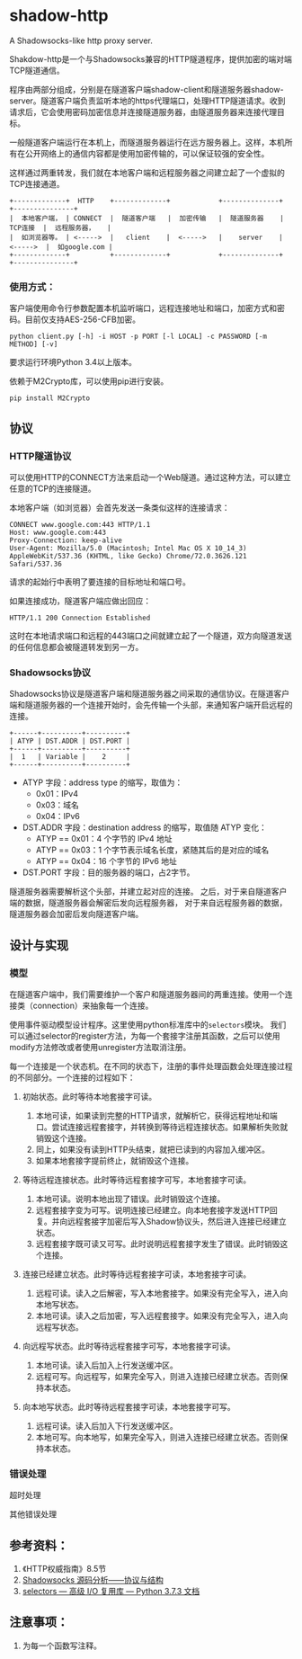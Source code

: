 # shadow-http
A Shadowsocks-like http proxy server.

Shakdow-http是一个与Shadowsocks兼容的HTTP隧道程序，提供加密的端对端TCP隧道通信。

程序由两部分组成，分别是在隧道客户端shadow-client和隧道服务器shadow-server。隧道客户端负责监听本地的https代理端口，处理HTTP隧道请求。收到请求后，它会使用密码加密信息并连接隧道服务器，由隧道服务器来连接代理目标。

一般隧道客户端运行在本机上，而隧道服务器运行在远方服务器上。这样，本机所有在公开网络上的通信内容都是使用加密传输的，可以保证较强的安全性。

这样通过两重转发，我们就在本地客户端和远程服务器之间建立起了一个虚拟的TCP连接通道。

```
+-------------+  HTTP    +-------------+            +--------------+           +---------------+
|  本地客户端， | CONNECT  |  隧道客户端   |  加密传输   |  隧道服务器    |  TCP连接  |  远程服务器，   |
|  如浏览器等。 | <----->  |   client    |  <----->   |    server    |  <----->  |  如google.com |
+-------------+          +-------------+            +--------------+           +---------------+
```


### 使用方式：
客户端使用命令行参数配置本机监听端口，远程连接地址和端口，加密方式和密码。目前仅支持AES-256-CFB加密。
```
python client.py [-h] -i HOST -p PORT [-l LOCAL] -c PASSWORD [-m METHOD] [-v]
```

要求运行环境Python 3.4以上版本。

依赖于M2Crypto库，可以使用pip进行安装。
```
pip install M2Crypto
```

## 协议

### HTTP隧道协议

可以使用HTTP的CONNECT方法来启动一个Web隧道。通过这种方法，可以建立任意的TCP的连接隧道。

本地客户端（如浏览器）会首先发送一条类似这样的连接请求：
```
CONNECT www.google.com:443 HTTP/1.1
Host: www.google.com:443
Proxy-Connection: keep-alive
User-Agent: Mozilla/5.0 (Macintosh; Intel Mac OS X 10_14_3) AppleWebKit/537.36 (KHTML, like Gecko) Chrome/72.0.3626.121 Safari/537.36

```
请求的起始行中表明了要连接的目标地址和端口号。

如果连接成功，隧道客户端应做出回应：
```
HTTP/1.1 200 Connection Established
```

这时在本地请求端口和远程的443端口之间就建立起了一个隧道，双方向隧道发送的任何信息都会被隧道转发到另一方。

### Shadowsocks协议
Shadowsocks协议是隧道客户端和隧道服务器之间采取的通信协议。在隧道客户端和隧道服务器的一个连接开始时，会先传输一个头部，来通知客户端开启远程的连接。

```
+------+----------+----------+
| ATYP | DST.ADDR | DST.PORT |
+------+----------+----------+
|  1   | Variable |    2     |
+------+----------+----------+
```
* ATYP 字段：address type 的缩写，取值为：
    * 0x01：IPv4
    * 0x03：域名
    * 0x04：IPv6
* DST.ADDR 字段：destination address 的缩写，取值随 ATYP 变化：
    * ATYP == 0x01：4 个字节的 IPv4 地址
    * ATYP == 0x03：1 个字节表示域名长度，紧随其后的是对应的域名
    * ATYP == 0x04：16 个字节的 IPv6 地址
* DST.PORT 字段：目的服务器的端口，占2字节。

隧道服务器需要解析这个头部，并建立起对应的连接。
之后，对于来自隧道客户端的数据，隧道服务器会解密后发向远程服务器，
对于来自远程服务器的数据，隧道服务器会加密后发向隧道客户端。

## 设计与实现

### 模型

在隧道客户端中，我们需要维护一个客户和隧道服务器间的两重连接。使用一个连接类（connection）来抽象每一个连接。

使用事件驱动模型设计程序。这里使用python标准库中的`selectors`模块。
我们可以通过selector的register方法，为每一个套接字注册其函数，之后可以使用modify方法修改或者使用unregister方法取消注册。

每一个连接是一个状态机。在不同的状态下，注册的事件处理函数会处理连接过程的不同部分。一个连接的过程如下：

1. 初始状态。此时等待本地套接字可读。
    1. 本地可读，如果读到完整的HTTP请求，就解析它，获得远程地址和端口。尝试连接远程套接字，并转换到等待远程连接状态。如果解析失败就销毁这个连接。
    2. 同上，如果没有读到HTTP头结束，就把已读到的内容加入缓冲区。
    3. 如果本地套接字提前终止，就销毁这个连接。

2. 等待远程连接状态。此时等待远程套接字可写，本地套接字可读。
    1. 本地可读。说明本地出现了错误。此时销毁这个连接。
    2. 远程套接字变为可写。说明连接已经建立。向本地套接字发送HTTP回复。并向远程套接字加密后写入Shadow协议头，然后进入连接已经建立状态。
    3. 远程套接字既可读又可写。此时说明远程套接字发生了错误。此时销毁这个连接。

3. 连接已经建立状态。此时等待远程套接字可读，本地套接字可读。
    1. 远程可读。读入之后解密，写入本地套接字。如果没有完全写入，进入向本地写状态。
    2. 本地可读。读入之后加密，写入远程套接字。如果没有完全写入，进入向远程写状态。

4. 向远程写状态。此时等待远程套接字可写，本地套接字可读。
    1. 本地可读。读入后加入上行发送缓冲区。
    2. 远程可写。向远程写，如果完全写入，则进入连接已经建立状态。否则保持本状态。

5. 向本地写状态。此时等待远程套接字可读，本地套接字可写。
    1. 远程可读。读入后加入下行发送缓冲区。
    2. 本地可写。向本地写，如果完全写入，则进入连接已经建立状态。否则保持本状态。

### 错误处理
超时处理

其他错误处理


## 参考资料：
1. 《HTTP权威指南》8.5节
2. [Shadowsocks 源码分析——协议与结构](https://loggerhead.me/posts/shadowsocks-yuan-ma-fen-xi-xie-yi-yu-jie-gou.html)
3. [selectors — 高级 I/O 复用库 — Python 3.7.3 文档](https://docs.python.org/zh-cn/3/library/selectors.html)

## 注意事项：
1. 为每一个函数写注释。

